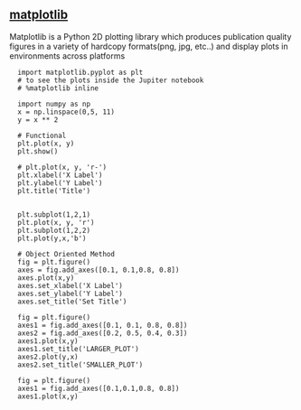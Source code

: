 ## [matplotlib](https://matplotlib.org)

Matplotlib is a Python 2D plotting library which produces publication quality figures 
in a variety of hardcopy formats(png, jpg, etc..) 
and display plots in environments across platforms


      import matplotlib.pyplot as plt
      # to see the plots inside the Jupiter notebook
      # %matplotlib inline
      
      import numpy as np
      x = np.linspace(0,5, 11)
      y = x ** 2
      
      # Functional
      plt.plot(x, y)
      plt.show()
      
      # plt.plot(x, y, 'r-')
      plt.xlabel('X Label')
      plt.ylabel('Y Label')
      plt.title('Title')
      
      
      plt.subplot(1,2,1)
      plt.plot(x, y, 'r')
      plt.subplot(1,2,2)
      plt.plot(y,x,'b')
      
      # Object Oriented Method
      fig = plt.figure()
      axes = fig.add_axes([0.1, 0.1,0.8, 0.8])
      axes.plot(x,y)
      axes.set_xlabel('X Label')
      axes.set_ylabel('Y Label')
      axes.set_title('Set Title')
      
      fig = plt.figure()
      axes1 = fig.add_axes([0.1, 0.1, 0.8, 0.8])
      axes2 = fig.add_axes([0.2, 0.5, 0.4, 0.3])
      axes1.plot(x,y)
      axes1.set_title('LARGER_PLOT')
      axes2.plot(y,x)
      axes2.set_title('SMALLER_PLOT')
      
      fig = plt.figure()
      axes1 = fig.add_axes([0.1,0.1,0.8, 0.8])
      axes1.plot(x,y)
      
      
      
